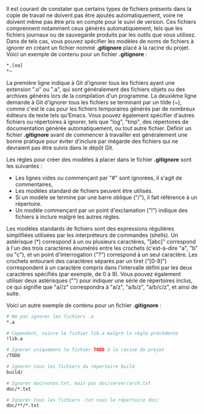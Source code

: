Il est courant de constater que certains types de fichiers présents dans la copie de travail ne doivent pas être ajoutés automatiquement, voire ne doivent même pas être pris en compte pour le suivi de version. Ces fichiers comprennent notamment ceux générés automatiquement, tels que les fichiers journaux ou de sauvegarde produits par les outils que vous utilisez. Dans de tels cas, vous pouvez spécifier les modèles de noms de fichiers à ignorer en créant un fichier nommé **.gitignore** placé à la racine du projet. Voici un exemple de contenu pour un fichier **.gitignore** :

```bash
*.[oa]
*~
```

La première ligne indique à Git d'ignorer tous les fichiers ayant une extension ".o" ou ".a", qui sont généralement des fichiers objets ou des archives générés lors de la compilation d'un programme. La deuxième ligne demande à Git d'ignorer tous les fichiers se terminant par un tilde (~), comme c'est le cas pour les fichiers temporaires générés par de nombreux éditeurs de texte tels qu'Emacs. Vous pouvez également spécifier d'autres fichiers ou répertoires à ignorer, tels que "log", "tmp", des répertoires de documentation générée automatiquement, ou tout autre fichier. Définir un fichier **.gitignore** avant de commencer à travailler est généralement une bonne pratique pour éviter d'inclure par mégarde des fichiers qui ne devraient pas être suivis dans le dépôt Git.

Les règles pour créer des modèles à placer dans le fichier **.gitignore** sont les suivantes :

- Les lignes vides ou commençant par "#" sont ignorées, il s'agit de commentaires,
- Les modèles standard de fichiers peuvent être utilisés.
- Si un modèle se termine par une barre oblique ("/"), il fait référence à un répertoire.
- Un modèle commençant par un point d'exclamation ("!") indique des fichiers à inclure malgré les autres règles.

Les modèles standards de fichiers sont des expressions régulières simplifiées utilisées par les interpréteurs de commandes (shells). Un astérisque (*) correspond à un ou plusieurs caractères, "[abc]" correspond à l'un des trois caractères énumérés entre les crochets (c'est-à-dire "a", "b" ou "c"), et un point d'interrogation ("?") correspond à un seul caractère. Les crochets entourant des caractères séparés par un tiret ("[0-9]") correspondent à un caractère compris dans l'intervalle défini par les deux caractères spécifiés (par exemple, de 0 à 9). Vous pouvez également utiliser deux astérisques ("") pour indiquer une série de répertoires inclus, ce qui signifie que "a//z" correspondra à "a/z", "a/b/z", "a/b/c/z", et ainsi de suite.

Voici un autre exemple de contenu pour un fichier **.gitignore** :

```bash
# Ne pas ignorer les fichiers .a
*.a

# Cependant, suivre le fichier lib.a malgré la règle précédente
!lib.a

# Ignorer uniquement le fichier TODO à la racine du projet
/TODO

# Ignorer tous les fichiers du répertoire build
build/

# Ignorer doc/notes.txt, mais pas doc/server/arch.txt
doc/*.txt

# Ignorer tous les fichiers .txt sous le répertoire doc/
doc/**/*.txt
```
